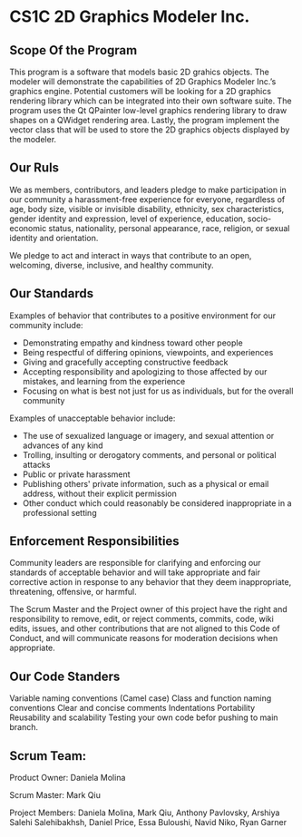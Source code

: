 # CS1C 2D Graphics Modeler Inc.

## Scope Of the Program

This program is a software that models basic 2D grahics objects.
The modeler will demonstrate the capabilities of 2D Graphics Modeler
Inc.’s graphics engine. Potential customers will be looking for a 2D
graphics rendering library which can be integrated into their own
software suite. The program uses the Qt QPainter low-level graphics 
rendering library to draw shapes on a QWidget rendering area. Lastly,
the program implement the vector class that will be used to store the 
2D graphics objects displayed by the modeler.

## Our Ruls

We as members, contributors, and leaders pledge to make participation in our
community a harassment-free experience for everyone, regardless of age, body
size, visible or invisible disability, ethnicity, sex characteristics, gender
identity and expression, level of experience, education, socio-economic status,
nationality, personal appearance, race, religion, or sexual identity
and orientation.

We pledge to act and interact in ways that contribute to an open, welcoming,
diverse, inclusive, and healthy community.

## Our Standards

Examples of behavior that contributes to a positive environment for our
community include:

* Demonstrating empathy and kindness toward other people
* Being respectful of differing opinions, viewpoints, and experiences
* Giving and gracefully accepting constructive feedback
* Accepting responsibility and apologizing to those affected by our mistakes,
  and learning from the experience
* Focusing on what is best not just for us as individuals, but for the
  overall community

Examples of unacceptable behavior include:

* The use of sexualized language or imagery, and sexual attention or
  advances of any kind
* Trolling, insulting or derogatory comments, and personal or political attacks
* Public or private harassment
* Publishing others' private information, such as a physical or email
  address, without their explicit permission
* Other conduct which could reasonably be considered inappropriate in a
  professional setting

## Enforcement Responsibilities

Community leaders are responsible for clarifying and enforcing our standards of
acceptable behavior and will take appropriate and fair corrective action in
response to any behavior that they deem inappropriate, threatening, offensive,
or harmful.

The Scrum Master and the Project owner of this project have the right and responsibility
to remove, edit, or reject comments, commits, code, wiki edits, issues, and other 
contributions that are not aligned to this Code of Conduct, and will communicate reasons 
for moderation decisions when appropriate.


## Our Code Standers
Variable naming conventions (Camel case)
Class and function naming conventions
Clear and concise comments
Indentations
Portability
Reusability and scalability
Testing your own code befor pushing to main branch.

## Scrum Team:

  Product Owner: Daniela Molina
  
  Scrum Master: Mark Qiu
  
  Project Members: Daniela Molina, Mark Qiu, Anthony Pavlovsky, Arshiya Salehi Salehibakhsh, Daniel Price, Essa Buloushi, Navid Niko, Ryan Garner

